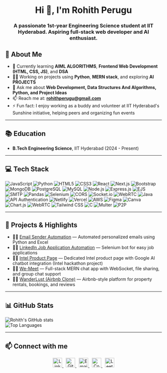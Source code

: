 <h1 align="center">Hi 👋, I'm Rohith Perugu</h1>

<h3 align="center">A passionate 1st-year Engineering Science student at IIT Hyderabad. Aspiring full-stack web developer and AI enthusiast.</h3>

## 🚀 About Me

- 🌱 Currently learning **AIML ALGORITHMS**, **Frontend Web Development (HTML, CSS, JS)**, and **DSA**
- 👨‍💻 Working on projects using **Python**, **MERN stack**, and exploring **AI PROJECTS**
- 💬 Ask me about **Web Development, Data Structures And Algorithms, Python, and Project Ideas**
- 📫 Reach me at: **rohithperugu@gmail.com**
- ⚡ Fun fact: I enjoy working as a buddy and volunteer at IIT Hyderabad's Sunshine initiative, helping peers and organizing fun events

---

## 📚 Education

- **B.Tech Engineering Science**, IIT Hyderabad (2024 - Present)

---

## 💻 Tech Stack

![JavaScript](https://img.shields.io/badge/JavaScript-F7DF1E?style=for-the-badge&logo=javascript&logoColor=black)
![Python](https://img.shields.io/badge/Python-3776AB?style=for-the-badge&logo=python&logoColor=white)
![HTML5](https://img.shields.io/badge/HTML5-E34F26?style=for-the-badge&logo=html5&logoColor=white)
![CSS3](https://img.shields.io/badge/CSS3-1572B6?style=for-the-badge&logo=css3&logoColor=white)
![React](https://img.shields.io/badge/React-20232A?style=for-the-badge&logo=react&logoColor=61DAFB)
![Next.js](https://img.shields.io/badge/Next.js-000000?style=for-the-badge&logo=nextdotjs&logoColor=white)
![Bootstrap](https://img.shields.io/badge/Bootstrap-563D7C?style=for-the-badge&logo=bootstrap&logoColor=white)
![MongoDB](https://img.shields.io/badge/MongoDB-4EA94B?style=for-the-badge&logo=mongodb&logoColor=white)
![PostgreSQL](https://img.shields.io/badge/PostgreSQL-316192?style=for-the-badge&logo=postgresql&logoColor=white)
![MySQL](https://img.shields.io/badge/MySQL-4479A1?style=for-the-badge&logo=mysql&logoColor=white)
![Node.js](https://img.shields.io/badge/Node.js-339933?style=for-the-badge&logo=node.js&logoColor=white)
![Express.js](https://img.shields.io/badge/Express.js-000000?style=for-the-badge&logo=express&logoColor=white)
![EJS](https://img.shields.io/badge/EJS-8F4E1C?style=for-the-badge&logo=ejs&logoColor=white)
![SMTP](https://img.shields.io/badge/SMTP-FF6F00?style=for-the-badge&logo=gmail&logoColor=white)
![Pandas](https://img.shields.io/badge/Pandas-150458?style=for-the-badge&logo=pandas&logoColor=white)
![Selenium](https://img.shields.io/badge/Selenium-WebDriver-43B02A?style=for-the-badge&logo=selenium&logoColor=white)
![CORS](https://img.shields.io/badge/CORS-00599C?style=for-the-badge&logo=cloudflare&logoColor=white)
![Socket.io](https://img.shields.io/badge/Socket.io-010101?style=for-the-badge&logo=socket.io&logoColor=white)
![WebRTC](https://img.shields.io/badge/WebRTC-333333?style=for-the-badge&logo=webrtc&logoColor=white)
![Java](https://img.shields.io/badge/Java-ED8B00?style=for-the-badge&logo=openjdk&logoColor=white)
![API Authentication](https://img.shields.io/badge/API%20Auth-OAuth2%20%7C%20JWT-7B1FA2?style=for-the-badge&logo=auth0&logoColor=white)
![Netlify](https://img.shields.io/badge/netlify-%23000000.svg?style=for-the-badge&logo=netlify&logoColor=white)
![Vercel](https://img.shields.io/badge/vercel-%23000000.svg?style=for-the-badge&logo=vercel&logoColor=white)
![AWS](https://img.shields.io/badge/AWS-%23FF9900.svg?style=for-the-badge&logo=amazonaws&logoColor=white)
![Figma](https://img.shields.io/badge/figma-%23F24E1E.svg?style=for-the-badge&logo=figma&logoColor=white)
![Canva](https://img.shields.io/badge/Canva-%2300C4CC.svg?style=for-the-badge&logo=Canva&logoColor=white)
![Chart.js](https://img.shields.io/badge/Chart.js-FF6384?style=for-the-badge&logo=chartdotjs&logoColor=white)
![WebRTC](https://img.shields.io/badge/WebRTC-333333?style=for-the-badge&logo=webrtc&logoColor=white)
![Tailwind CSS](https://img.shields.io/badge/Tailwind%20CSS-06B6D4?style=for-the-badge&logo=tailwindcss&logoColor=white)
![C](https://img.shields.io/badge/C-00599C?style=for-the-badge&logo=c&logoColor=white)
![Multer](https://img.shields.io/badge/Multer-323330?style=for-the-badge&logo=npm&logoColor=white)
![P2P](https://img.shields.io/badge/Peer--to--Peer-4A90E2?style=for-the-badge&logo=websocket&logoColor=white)


---

## 🔭 Projects & Highlights

- 👨‍💻 [Email Sender Automation](https://github.com/rohith-0601/email-sender-project) — Automated personalized emails using Python and Excel
- 👨‍💻 [LinkedIn Job Application Automation](https://github.com/rohith-0601/job-application-automation) — Selenium bot for easy job applications
- 👨‍💻 [Intel Product Page](https://github.com/rohith-0601/intel-product-page) — Dedicated Intel product page with Google AI chatbot integration (Intel hackathon project)
- 👨‍💻 [We-Meet](https://github.com/rohith-0601/We-Meet) — Full-stack MERN chat app with WebSocket, file sharing, and group chat support
- 👨‍💻 [WanderLust (Airbnb Clone)](https://github.com/rohith-0601/WanderLust) — Airbnb-style platform for property rentals, bookings, and reviews

---

## 📊 GitHub Stats

![Rohith's GitHub stats](https://github-readme-stats.vercel.app/api?username=rohith-0601&theme=dark&show_icons=true)  
![Top Languages](https://github-readme-stats.vercel.app/api/top-langs/?username=rohith-0601&theme=dark&layout=compact)


---

## 📫 Connect with me

<p align="center">
  <a href="https://www.linkedin.com/in/rohith-perugu/" target="_blank">
    <img src="https://cdn-icons-png.flaticon.com/512/174/174857.png" alt="LinkedIn" width="30" height="30"/>
  </a> &nbsp;
  <a href="https://github.com/rohith-0601" target="_blank">
    <img src="https://cdn-icons-png.flaticon.com/512/733/733553.png" alt="GitHub" width="30" height="30"/>
  </a> &nbsp;
  <a href="mailto:rohithperugu@gmail.com">
  <img src="https://cdn-icons-png.flaticon.com/512/281/281769.png" alt="Email" width="30" height="30" />
</a>&nbsp;

  <a href="https://www.codechef.com/users/rohith0601" target="_blank">
    <img src="https://assets.codechef.com/sites/all/themes/abessive/logo.svg" alt="CodeChef" width="30" height="30"/>
  </a> &nbsp;
  <a href="https://leetcode.com/u/rohith_0601/" target="_blank">
    <img src="https://leetcode.com/static/images/LeetCode_logo_rvs.png" alt="LeetCode" width="30" height="30"/>
  </a>
</p>
